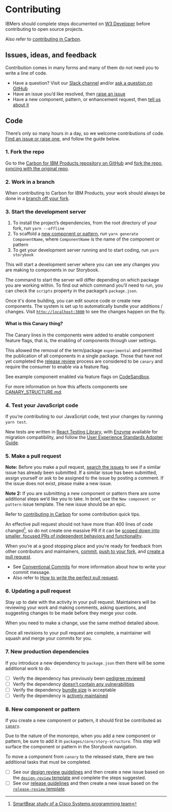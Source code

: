 # Contributing

IBMers should complete steps documented on
[W3 Developer](https://w3.ibm.com/developer/docs/open-source/contributing/)
before contributing to open source projects.

Also refer to
[contributing in Carbon](https://github.com/carbon-design-system/carbon/blob/master/.github/CONTRIBUTING.md).

## Issues, ideas, and feedback

Contribution comes in many forms and many of them do not need you to write a
line of code.

- Have a question? Visit our
  [Slack channel](https://ibm-casdesign.slack.com/archives/C013ZTX0N6B) and/or
  [ask a question on GitHub](https://github.com/carbon-design-system/ibm-cloud-cognitive/issues/new?assignees=&labels=type%3A+question+%E2%9D%93&template=question.md&title=)
- Have an issue you’d like resolved, then
  [raise an issue](https://github.com/carbon-design-system/ibm-cloud-cognitive/issues/new?assignees=&labels=type%3A+bug&template=bug-report.md&title=)
- Have a new component, pattern, or enhancement request, then
  [tell us about it](https://github.com/carbon-design-system/ibm-cloud-cognitive/issues/new?assignees=&labels=&template=component-or-pattern.md)

## Code

There’s only so many hours in a day, so we welcome contributions of code.
[Find an issue or raise one](https://github.com/carbon-design-system/ibm-cloud-cognitive/issues),
and follow the guide below.

### 1. Fork the repo

Go to the
[Carbon for IBM Products repository on GitHub](https://github.com/carbon-design-system/ibm-cloud-cognitive)
and [fork the repo](https://help.github.com/articles/fork-a-repo/),
[syncing with the original repo](https://docs.github.com/en/github/getting-started-with-github/fork-a-repo#keep-your-fork-synced).

### 2. Work in a branch

When contributing to Carbon for IBM Products, your work should always be done in
a
[branch off your fork](https://docs.github.com/en/github/collaborating-with-issues-and-pull-requests/creating-and-deleting-branches-within-your-repository).

### 3. Start the development server

1. To install the project’s dependencies, from the root directory of your fork,
   run `yarn --offline`
2. To scaffold a [new component or pattern](#8-new-component-or-pattern), run
   `yarn generate ComponentName`, where `ComponentName` is the name of the
   component or pattern
3. To get your development server running and to start coding, run
   `yarn storybook`

This will start a development server where you can see any changes you are
making to components in our Storybook.

The command to start the server will differ depending on which package you are
working within. To find out which command you’ll need to run, you can check the
`scripts` property in the package’s `package.json`.

Once it's done building, you can edit source code or create new components. The
system is set up to automatically bundle your additions / changes. Visit
[`http://localhost:3000`](http://localhost:3000) to see the changes happen on
the fly.

#### What is this Canary thing?

The Canary lines in the components were added to enable component feature flags,
that is, the enabling of components through user settings.

This allowed the removal of the term/package `experimental` and permitted the
publication of all components in a single package. Those that have not yet
completed the [release review](/docs/reviews/RELEASE_REVIEW_GUIDELINES.md)
process are considered to be `canary` and require the consumer to enable via a
feature flag.

See example component enabled via feature flags on
[CodeSandbox](https://codesandbox.io/s/example-component-canary-olif5).

For more information on how this affects components see
[CANARY_STRUCTURE.md](https://github.com/carbon-design-system/ibm-cloud-cognitive/blob/master/docs/guides/CANARY_STRUCTURE.md).

### 4. Test your JavaScript code

If you’re contributing to our JavaScript code, test your changes by running
`yarn test`.

New tests are written in
[React Testing Library](https://testing-library.com/docs/react-testing-library/intro),
with [Enzyme](https://enzymejs.github.io/enzyme) available for migration
compatibility, and follow the
[User Experience Standards Adopter Guide](https://github.ibm.com/IBMPrivateCloud/BedrockServices/blob/master/AdopterGuides/CommonUXStandardsAdoptionGuide.md#testing).

### 5. Make a pull request

**Note:** Before you make a pull request,
[search the issues](https://github.com/carbon-design-system/ibm-cloud-cognitive/issues)
to see if a similar issue has already been submitted. If a similar issue has
been submitted, assign yourself or ask to be assigned to the issue by posting a
comment. If the issue does not exist, please make a new issue.

**Note 2:** If you are submitting a new component or pattern there are some
additional steps we’d like you to take. In brief, use the
`New component or pattern` issue template. The new issue should be an epic.

Refer to
[contributing in Carbon](https://github.com/carbon-design-system/carbon/blob/master/.github/CONTRIBUTING.md#what-is-the-contribution-process)
for some contribution quick tips.

An effective pull request should not have more than 400 lines of code
changed[^1], so do not create one massive PR if it can be
[scoped down into smaller, focused PRs of independent behaviors and functionality](https://www.netlify.com/blog/2020/03/31/how-to-scope-down-prs/).

[^1]:
    [SmartBear study of a Cisco Systems programming team](https://smartbear.com/learn/code-review/best-practices-for-peer-code-review)

When you’re at a good stopping place and you’re ready for feedback from other
contributors and maintainers,
[commit](https://docs.github.com/en/github/managing-files-in-a-repository/adding-a-file-to-a-repository-using-the-command-line),
[push to your fork](https://docs.github.com/en/github/using-git/pushing-commits-to-a-remote-repository),
and
[create a pull request](https://docs.github.com/en/github/collaborating-with-issues-and-pull-requests/creating-a-pull-request-from-a-fork).

- See [Conventional Commits](https://www.conventionalcommits.org) for more
  information about how to write your commit message.
- Also refer to
  [How to write the perfect pull request](https://github.blog/2015-01-21-how-to-write-the-perfect-pull-request).

### 6. Updating a pull request

Stay up to date with the activity in your pull request. Maintainers will be
reviewing your work and making comments, asking questions, and suggesting
changes to be made before they merge your code.

When you need to make a change, use the same method detailed above.

Once all revisions to your pull request are complete, a maintainer will squash
and merge your commits for you.

### 7. New production dependencies

If you introduce a new dependency to `package.json` then there will be some
additional work to do.

- [ ] Verify the dependency has previously been
      [pedigree reviewed](https://pedigree-service.wdc1a.cirrus.ibm.com)
- [ ] Verify the dependency
      [doesn’t contain any vulnerabilities](https://snyk.io/vuln)
- [ ] Verify the dependency [bundle size](https://bundlephobia.com) is
      acceptable
- [ ] Verify the dependency is [actively maintained](https://www.npmtrends.com)

### 8. New component or pattern

If you create a new component or pattern, it should first be contributed as
[`canary`](https://github.com/carbon-design-system/ibm-cloud-cognitive/blob/master/docs/guides/CANARY_STRUCTURE.md).

Due to the nature of the monorepo, when you add a new component or pattern, be
sure to add it in `packages/core/story-structure`. This step will surface the
component or pattern in the Storybook navigation.

To move a component from `canary` to the released state, there are two
additional tasks that must be completed.

- [ ] See our
      [design review guidelines](https://github.com/carbon-design-system/ibm-cloud-cognitive/blob/main/docs/reviews/DESIGN_REVIEW_GUIDELINES.md)
      and then create a new issue based on the
      [`design-review` template](https://github.com/carbon-design-system/ibm-cloud-cognitive/issues/new?assignees=&labels=&design-review.md)
      and complete the steps suggested.
- [ ] See our
      [release guidelines](https://github.com/carbon-design-system/ibm-cloud-cognitive/blob/main/docs/reviews/RELEASE_REVIEW_GUIDELINES.md)
      and then create a new issue based on the
      [`release-review` template](https://github.com/carbon-design-system/ibm-cloud-cognitive/issues/new?assignees=&labels=&release-review.md).
